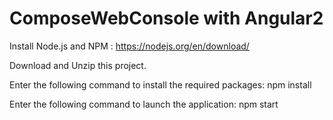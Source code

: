# ComposeWebConsole with Angular2 

Install Node.js and NPM : https://nodejs.org/en/download/

Download and  Unzip this project.

Enter the following command to install the required packages: npm install

Enter the following command to launch the application: npm start

